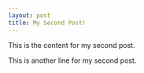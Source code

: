 ```yaml
---
layout: post
title: My Second Post!
---
```


This is the content for my second post.

This is another line for my second post. 
